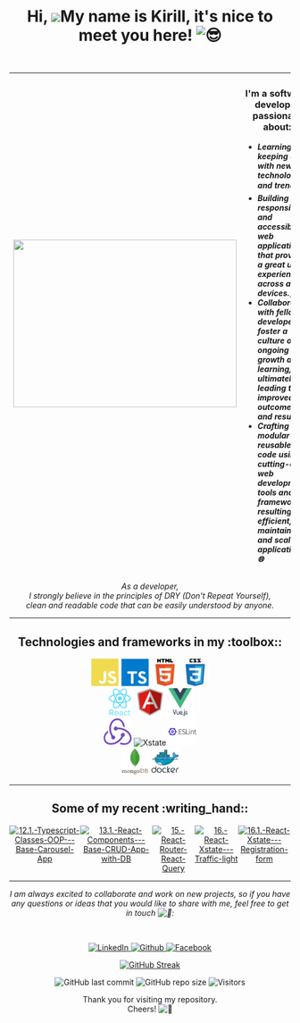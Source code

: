 <div align="center">
  <h1>
    Hi, <img src="https://raw.githubusercontent.com/MartinHeinz/MartinHeinz/master/wave.gif" width="32px">My name is Kirill, it's nice to meet you here!
    <img src="https://fonts.gstatic.com/s/e/notoemoji/latest/1f60e/512.gif" alt="😎" width="32px">
  </h1>
</div>

<br>

<div align="center">

| <img src="https://media3.giphy.com/media/qgQUggAC3Pfv687qPC/giphy.gif?cid=ecf05e47ke0hdyi3xzvawir8f9shyiqgjqfm29j8aan7286e&rid=giphy.gif&ct=g" align="center" width="400" height="300"> | <div align="center"><h3>I'm a software developer passionate about:</h3><p><ul><li align="start"><i>Learning and keeping up with new technologies and trends.:chart_with_upwards_trend:</i></li><li align="start"><i>Building responsive and accessible web applications that provide a great user experience across all devices.:iphone:</i></li><li align="start"><i>Collaborating with fellow developers to foster a culture of ongoing growth and learning, ultimately leading to improved outcomes and results.🤝</i></li> <li align="start"><i>Crafting modular and reusable code using cutting-edge web development tools and frameworks, resulting in efficient, maintainable, and scalable applications.:globe_with_meridians:</i></li></ul></p></div> 
| :-: | :-: |

</div>
                                                                                                                                                 
<p align="center">
  <i>
    As a developer, <br>
    I strongly believe in the principles of DRY (Don't Repeat Yourself), <br>
    clean and readable code that can be easily understood by anyone.
  </i>
</p>

<hr>

<h2 align="center">
  Technologies and frameworks in my :toolbox::
</h2>
             
<p align="center">
  <img src="https://github.com/devicons/devicon/blob/master/icons/javascript/javascript-plain.svg" alt="Javascript" width="50" height="50">
  <img src="https://github.com/devicons/devicon/blob/master/icons/typescript/typescript-plain.svg" alt="Typescript" width="50" height="50">
  <img src="https://github.com/devicons/devicon/blob/master/icons/html5/html5-original-wordmark.svg" alt="HTML 5" width="50" height="50">
  <img src="https://github.com/devicons/devicon/blob/master/icons/css3/css3-original-wordmark.svg" alt="CSS 3" width="50" height="50">
  
  <br>
  
  <img src="https://github.com/devicons/devicon/blob/master/icons/react/react-original-wordmark.svg" alt="React" width="50" height="50">
  <img src="https://github.com/devicons/devicon/blob/master/icons/angularjs/angularjs-original.svg" alt="Angular" width="50" height="50">
  <img src="https://github.com/devicons/devicon/blob/master/icons/vuejs/vuejs-original-wordmark.svg" alt="VueJS" width="50" height="50">
    
 <br>

  <img src="https://github.com/devicons/devicon/blob/master/icons/redux/redux-original.svg" alt="Redux" width="50" height="50">
  <img src="https://stately.ai/intro-xstate-logo-black.svg" alt="Xstate" width="120" height="50">
  <img src="https://github.com/devicons/devicon/blob/master/icons/eslint/eslint-original-wordmark.svg" alt="ESLint" width="50" height="50">
    
  <br>
  
 <img src="https://github.com/devicons/devicon/blob/master/icons/mongodb/mongodb-original-wordmark.svg" alt="MongoDB" width="50" height="50">
 <img src="https://github.com/devicons/devicon/blob/master/icons/docker/docker-original-wordmark.svg" alt="Docker" width="50" height="50">
</p>

<hr>

<h2 align="center">
  Some of my recent :writing_hand::
</h2>

<div align="center">
  <div style="display: flex; justify-content: center;">
    <a href="https://github.com/MrKirilsReinke/12.1.-Typescript-Classes-OOP---Base-Carousel-App">
      <img src="https://github-readme-stats.vercel.app/api/pin/?username=MrKirilsReinke&repo=12.1.-Typescript-Classes-OOP---Base-Carousel-App" alt="12.1.-Typescript-Classes-OOP---Base-Carousel-App" />
    </a>
    <a href="https://github.com/MrKirilsReinke/13.1.-React-Components---Base-CRUD-App-with-DB">
      <img src="https://github-readme-stats.vercel.app/api/pin/?username=MrKirilsReinke&repo=13.1.-React-Components---Base-CRUD-App-with-DB" alt="13.1.-React-Components---Base-CRUD-App-with-DB" />
    </a>
    <a href="https://github.com/MrKirilsReinke/15.-React-Router-React-Query">
      <img src="https://github-readme-stats.vercel.app/api/pin/?username=MrKirilsReinke&repo=15.-React-Router-React-Query" alt="15.-React-Router-React-Query" />
    </a>
    <a href="https://github.com/MrKirilsReinke/16.-React-Xstate---Traffic-light">
      <img src="https://github-readme-stats.vercel.app/api/pin/?username=MrKirilsReinke&repo=16.-React-Xstate---Traffic-light" alt="16.-React-Xstate---Traffic-light" />
    </a>
        <a href="https://github.com/MrKirilsReinke/16.1.-React-Xstate---Registration-form">
      <img src="https://github-readme-stats.vercel.app/api/pin/?username=MrKirilsReinke&repo=16.1.-React-Xstate---Registration-form" alt="16.1.-React-Xstate---Registration-form" />
    </a>
  </div>
</div>

<hr>

<p align="center">   
  <i>
    I am always excited to collaborate and work on new projects, so if you have any questions or ideas that you would like to share with me, feel free to get in touch
    <img src="https://fonts.gstatic.com/s/e/notoemoji/latest/1f680/512.gif" alt="🚀" width="20px" height="20px">:
  </i>
</p>

<br>

<p align="center">   
    <a href="https://www.linkedin.com/in/kirilsreinke/">
    <img src="https://img.shields.io/badge/linkedin-%230077B5.svg?&style=for-the-badge&logo=linkedin&logoColor=white&color=071A2C" alt="LinkedIn"/>
  </a>
  <a href="https://github.com/MrKirilsReinke">
    <img src="https://img.shields.io/badge/github-0?style=for-the-badge&logo=github&logoColor=white&color=071A2C" alt="Github"/>
  </a>
    <a href="https://mail.google.com/mail/u/0/#inbox?compose=CllgCJqVPLWqHqdbGNHGrQKwLzfLnbNntzCMBmZpBlMxpFKRcFrGdwFSXHsbxbDlkBWvMcRztWg">
    <img src="https://img.shields.io/badge/gmail-%231877F2.svg?&style=for-the-badge&logo=gmail&logoColor=white&color=071A2C" alt="Facebook"/>
  </a>
</p>   
                 
<div align="center">
  
  [![GitHub Streak](https://github-readme-streak-stats.herokuapp.com?user=MrKirilsReinke&theme=vue&background=071A2C)](https://git.io/streak-stats)
  
</div>

<div align="center">
  
  ![GitHub last commit](https://img.shields.io/github/last-commit/MrKirilsReinke/MrKirilsReinke?color=%230ABF53&logo=Github)
  ![GitHub repo size](https://img.shields.io/github/repo-size/MrKirilsReinke/MrKirilsReinke?color=%230ABF53&logo=Github)
  ![Visitors](https://api.visitorbadge.io/api/visitors?path=https%3A%2F%2Fgithub.com%2FMrKirilsReinke&countColor=%230abf53&style=flat)
  
</div>
                   
                   
<p align="center">
  Thank you for visiting my repository. 
  <br>
  Cheers!
  <img src="https://fonts.gstatic.com/s/e/notoemoji/latest/1f37b/512.gif" alt="🍻" width="20px" height="20px">
</p> 
                                                                                                                                                 
<!--
**MrKirilsReinke/MrKirilsReinke** is a ✨ _special_ ✨ repository because its `README.md` (this file) appears on your GitHub profile.

Here are some ideas to get you started:

- 🔭 I’m currently working on 
- 🌱 I’m currently learning ...
- 👯 I’m looking to collaborate on ...
- 🤔 I’m looking for help with ...
- 💬 Ask me about ...
- 📫 How to reach me: ...
- 😄 Pronouns: ...
- ⚡ Fun fact: ...
-->
